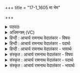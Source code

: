 +++
title = "17-1_1605 मा भेम"

+++
<details><summary>पदपाठः</summary>

मा꣢। भे꣣म। मा꣢। श्र꣣मिष्म। उग्र꣡स्य꣢। स꣣ख्ये꣢। स꣣। ख्ये꣢। त꣡व꣢꣯। म꣣ह꣢त्। ते꣣। वृ꣡ष्णः꣢꣯। अ꣣भिच꣡क्ष्य꣢म्। अ꣣भि। च꣡क्ष्य꣢꣯म्। कृ꣣त꣢म्। प꣡श्ये꣢꣯म। तु꣣र्व꣡श꣢म्। य꣡दु꣢꣯म्। १६०५।
</details>

<details><summary>अधिमन्त्रम् (VC)</summary>

- इन्द्रः
- देवातिथिः काण्वः
- बार्हतः प्रगाथः (विषमा बृहती, समा सतोबृहती)
- मध्यमः
</details>

<details><summary>हिन्दी : आचार्य रामनाथ वेदालंकार - विषयः</summary>

प्रथम मन्त्र में इन्द्र परमात्मा से प्रार्थना की गयी है।
</details>

<details><summary>हिन्दी : आचार्य रामनाथ वेदालंकार - पदार्थः</summary>

पदार्थान्वयभाषाः -  हे इन्द्र परमात्मन्! (उग्रस्य)अधार्मिकों के प्रति उग्रता दिखानेवाले(तव)आपकी(सख्ये)मित्रता में रहते हुए हम(मा भेम)किसी से भयभीत न हों, (माश्रमिष्म)थकें नहीं।(वृष्णः ते)सुख आदि की वर्षा करनेवाले आपका(महत्)महान्(कृतम्)कर्म(अभिचक्ष्यम्)प्रशंसनीय है। आपकी कृपा से हम अपने राष्ट्र में(तुर्वशम्)हिंसकों को वश में करनेवाले तथा(यदुम्)संयमशील मनुष्य-समाज को(पश्येम)देखें ॥१॥
</details>

<details><summary>हिन्दी : आचार्य रामनाथ वेदालंकार - भावार्थः</summary>

भावार्थभाषाः -  जगदीश्वर से मित्रता स्थापित करनेवाले लोग न कभी डरते हैं,न थकते हैं,प्रत्युत सत्कर्मों को करते हुए सदा ही उन्नति के मार्ग पर अग्रसर रहते हैं ॥१॥
</details>

<details><summary>संस्कृत : आचार्य रामनाथ वेदालंकार - विषयः</summary>

तत्रादाविन्द्रं परमात्मानं प्रार्थयते।
</details>

<details><summary>संस्कृत : आचार्य रामनाथ वेदालंकार - पदार्थः</summary>

पदार्थान्वयभाषाः -  हे इन्द्र परमात्मन्! (उग्रस्य)अधार्मिकान् प्रति प्रचण्डस्य(तव)ते(सख्ये)सखित्वे,वयम्(मा भेम)भीता मा भूम, (मा श्रमिष्म)श्रमं प्राप्ता मा भूम।(वृष्णः ते)सुखादीनां वर्षकस्य तव(महत्)महिमोपेतम्(कृतम्)कर्म(अभिचक्ष्यम्)प्रशंसनीयमस्ति। त्वत्कृपया वयम् अस्मद्राष्ट्रे(तुर्वशम्२)हिंसकानां वशकरम्(यदुम्३)संयमशीलं च जनम्।[यदवः इति मनुष्यनामसु पठितम्। निघं० २।३। यमेर्दुक् प्रत्ययः।] (पश्येम)अवलोकयेम ॥१॥
</details>

<details><summary>संस्कृत : आचार्य रामनाथ वेदालंकार - भावार्थः</summary>

भावार्थभाषाः -  जगदीश्वरस्य सखायो न कदापि बिभ्यति,न श्राम्यन्ति,प्रत्युत सत्कर्माणि कुर्वन्तः सदैवोन्नतिपथेऽग्रेसरा जायन्ते ॥१॥
</details>